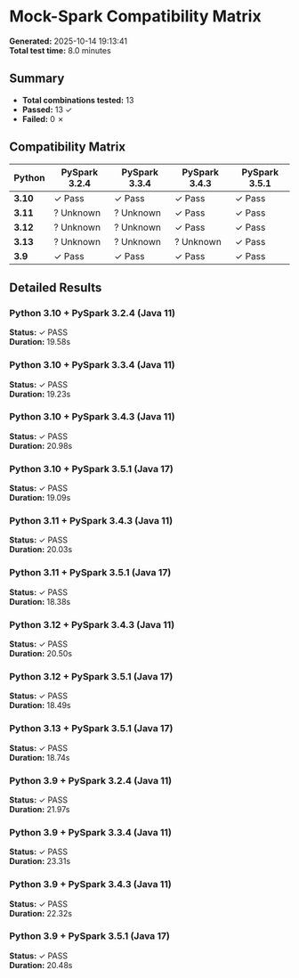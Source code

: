 # Mock-Spark Compatibility Matrix

**Generated:** 2025-10-14 19:13:41  
**Total test time:** 8.0 minutes  

## Summary

- **Total combinations tested:** 13
- **Passed:** 13 ✓
- **Failed:** 0 ✗

## Compatibility Matrix

| Python | PySpark 3.2.4 | PySpark 3.3.4 | PySpark 3.4.3 | PySpark 3.5.1 |
|--------|---------|---------|---------|---------|
| **3.10** | ✓ Pass | ✓ Pass | ✓ Pass | ✓ Pass |
| **3.11** | ? Unknown | ? Unknown | ✓ Pass | ✓ Pass |
| **3.12** | ? Unknown | ? Unknown | ✓ Pass | ✓ Pass |
| **3.13** | ? Unknown | ? Unknown | ? Unknown | ✓ Pass |
| **3.9** | ✓ Pass | ✓ Pass | ✓ Pass | ✓ Pass |

## Detailed Results

### Python 3.10 + PySpark 3.2.4 (Java 11)
**Status:** ✓ PASS  
**Duration:** 19.58s  

### Python 3.10 + PySpark 3.3.4 (Java 11)
**Status:** ✓ PASS  
**Duration:** 19.23s  

### Python 3.10 + PySpark 3.4.3 (Java 11)
**Status:** ✓ PASS  
**Duration:** 20.98s  

### Python 3.10 + PySpark 3.5.1 (Java 17)
**Status:** ✓ PASS  
**Duration:** 19.09s  

### Python 3.11 + PySpark 3.4.3 (Java 11)
**Status:** ✓ PASS  
**Duration:** 20.03s  

### Python 3.11 + PySpark 3.5.1 (Java 17)
**Status:** ✓ PASS  
**Duration:** 18.38s  

### Python 3.12 + PySpark 3.4.3 (Java 11)
**Status:** ✓ PASS  
**Duration:** 20.50s  

### Python 3.12 + PySpark 3.5.1 (Java 17)
**Status:** ✓ PASS  
**Duration:** 18.49s  

### Python 3.13 + PySpark 3.5.1 (Java 17)
**Status:** ✓ PASS  
**Duration:** 18.74s  

### Python 3.9 + PySpark 3.2.4 (Java 11)
**Status:** ✓ PASS  
**Duration:** 21.97s  

### Python 3.9 + PySpark 3.3.4 (Java 11)
**Status:** ✓ PASS  
**Duration:** 23.31s  

### Python 3.9 + PySpark 3.4.3 (Java 11)
**Status:** ✓ PASS  
**Duration:** 22.32s  

### Python 3.9 + PySpark 3.5.1 (Java 17)
**Status:** ✓ PASS  
**Duration:** 20.48s  
